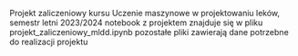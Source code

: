 Projekt zaliczeniowy kursu Uczenie maszynowe w projektowaniu leków, semestr letni 2023/2024
notebook z projektem znajduje się w pliku projekt_zaliczeniowy_mldd.ipynb
pozostałe pliki zawierają dane potrzebne do realizacji projektu
